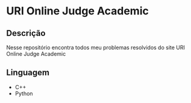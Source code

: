 # URI Online Judge Academic

## Descrição
Nesse repositório encontra todos meu problemas resolvidos do site URI Online Judge Academic

## Linguagem
- C++
- Python
